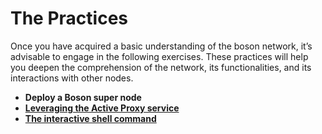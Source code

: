 # The Practices

Once you have acquired a basic understanding of the boson network, it’s advisable to engage in the following exercises. These practices will help you deepen the comprehension of the network, its functionalities, and its interactions with other nodes.

* **Deploy a Boson super node**
* [**Leveraging the Active Proxy service**](../practices/#leverage-active-proxy-service.md)
* [**The interactive shell command**](../practices/#the-interactive-shell-command.md)
